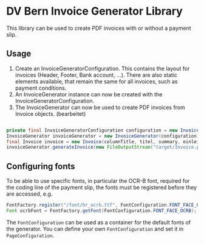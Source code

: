 # DV Bern Invoice Generator Library

This library can be used to create PDF invoices with or without a payment slip.

## Usage

1. Create an InvoiceGeneratorConfiguration. This contains the layout for invoices (Header, Footer, Bank account, ...). There are also static elements available, that remain the same for all invoices, such as payment conditions.
2. An InvoiceGenerator instance can now be created with the InvoiceGeneratorConfiguration.
3. The InvoiceGenerator can now be used to create PDF invoices from Invoice objects. (bearbeitet) 

```java

private final InvoiceGeneratorConfiguration configuration = new InvoiceGeneratorConfiguration(Alignment.LEFT);
InvoiceGenerator invoiceGenerator = new InvoiceGenerator(configuration);
final Invoice invoice = new Invoice(columnTitle, titel, summary, einleitung, adresse, einzahlungsschein, positionen, total);
invoiceGenerator.generateInvoice(new FileOutputStream("target/Invoice.pdf"), invoice);

```

## Configuring fonts

To be able to use specific fonts, in particular the OCR-B font, required for the coding line of the payment slip,
the fonts must be registered before they are accessed, e.g.
```java
FontFactory.register("/font/br_ocrb.ttf", FontConfiguration.FONT_FACE_OCRB);
Font ocrbFont = FontFactory.getFont(FontConfiguration.FONT_FACE_OCRB);
```

The `FontConfiguration` can be used as a container for the default fonts of the generator. You can define your own
`FontConfiguration` and set it in `PageConfiguration`.
